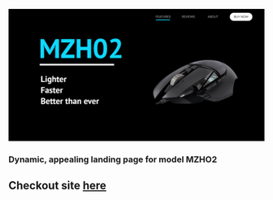 ![Home page snapshot](home-page-snapshot.png)

### Dynamic, appealing landing page for model MZHO2

## Checkout site [here](https://okay-head.github.io/Landing-page/)

